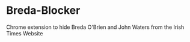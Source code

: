 Breda-Blocker
=============

Chrome extension to hide Breda O'Brien and John Waters from the Irish Times Website
